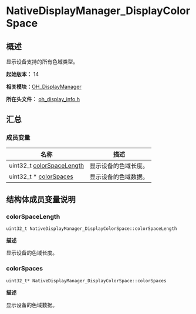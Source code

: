 # NativeDisplayManager_DisplayColorSpace


## 概述

显示设备支持的所有色域类型。

**起始版本：** 14

**相关模块：**[OH_DisplayManager](_o_h___display_manager.md)

**所在头文件：** [oh_display_info.h](oh__display__info_8h.md)

## 汇总


### 成员变量

| 名称 | 描述 | 
| -------- | -------- |
| uint32_t [colorSpaceLength](#colorspacelength) | 显示设备的色域长度。 | 
| uint32_t \* [colorSpaces](#colorspaces) | 显示设备的色域数据。 | 


## 结构体成员变量说明


### colorSpaceLength

```
uint32_t NativeDisplayManager_DisplayColorSpace::colorSpaceLength
```

**描述**

显示设备的色域长度。


### colorSpaces

```
uint32_t* NativeDisplayManager_DisplayColorSpace::colorSpaces
```

**描述**

显示设备的色域数据。
